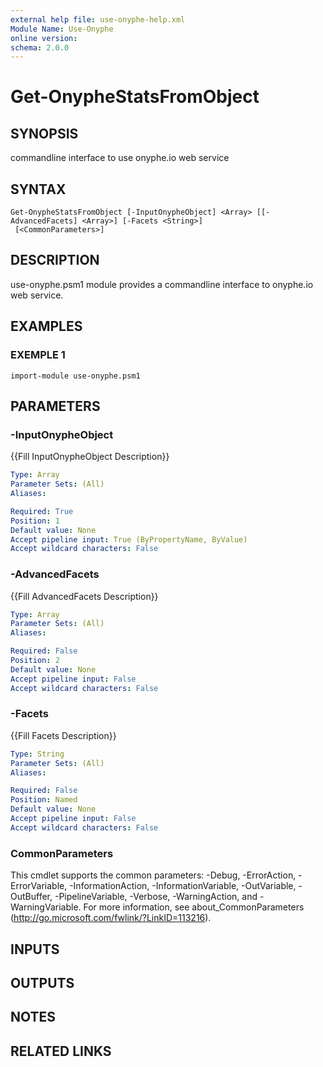 ```yaml
---
external help file: use-onyphe-help.xml
Module Name: Use-Onyphe
online version:
schema: 2.0.0
---
```


# Get-OnypheStatsFromObject

## SYNOPSIS
commandline interface to use onyphe.io web service

## SYNTAX

```
Get-OnypheStatsFromObject [-InputOnypheObject] <Array> [[-AdvancedFacets] <Array>] [-Facets <String>]
 [<CommonParameters>]
```

## DESCRIPTION
use-onyphe.psm1 module provides a commandline interface to onyphe.io web service.

## EXAMPLES

### EXEMPLE 1
```
import-module use-onyphe.psm1
```

## PARAMETERS

### -InputOnypheObject
{{Fill InputOnypheObject Description}}

```yaml
Type: Array
Parameter Sets: (All)
Aliases:

Required: True
Position: 1
Default value: None
Accept pipeline input: True (ByPropertyName, ByValue)
Accept wildcard characters: False
```

### -AdvancedFacets
{{Fill AdvancedFacets Description}}

```yaml
Type: Array
Parameter Sets: (All)
Aliases:

Required: False
Position: 2
Default value: None
Accept pipeline input: False
Accept wildcard characters: False
```

### -Facets
{{Fill Facets Description}}

```yaml
Type: String
Parameter Sets: (All)
Aliases:

Required: False
Position: Named
Default value: None
Accept pipeline input: False
Accept wildcard characters: False
```

### CommonParameters
This cmdlet supports the common parameters: -Debug, -ErrorAction, -ErrorVariable, -InformationAction, -InformationVariable, -OutVariable, -OutBuffer, -PipelineVariable, -Verbose, -WarningAction, and -WarningVariable.
For more information, see about_CommonParameters (http://go.microsoft.com/fwlink/?LinkID=113216).

## INPUTS

## OUTPUTS

## NOTES

## RELATED LINKS
